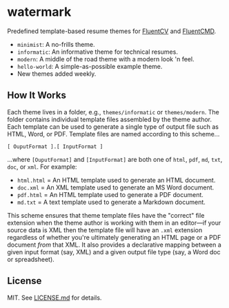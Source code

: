 watermark
=========
Predefined template-based resume themes for [FluentCV][1] and [FluentCMD][2].

- `minimist`: A no-frills theme.
- `informatic`: An informative theme for technical resumes.
- `modern`: A middle of the road theme with a modern look 'n feel.
- `hello-world`: A simple-as-possible example theme.
- New themes added weekly.

## How It Works

Each theme lives in a folder, e.g., `themes/informatic` or `themes/modern`. The folder contains individual template files assembled by the theme author. Each template can be used to generate a single type of output file such as HTML, Word, or PDF. Template files are named according to this scheme...

    [ OuputFormat ].[ InputFormat ]

...where `[OuputFormat]` and `[InputFormat]` are both one of `html`, `pdf`, `md`, `txt`, `doc`, or `xml`. For example:

- `html.html` = An HTML template used to generate an HTML document.
- `doc.xml` = An XML template used to generate an MS Word document.
- `pdf.html` = An HTML template used to generate a PDF document.
- `md.txt` = A text template used to generate a Markdown document.

This scheme ensures that theme template files have the "correct" file extension when the theme author is working with them in an editor&mdash;if your source data is XML then the template file will have an `.xml` extension regardless of whether you're ultimately generating an HTML page or a PDF document *from* that XML. It also provides a declarative mapping between a given input format (say, XML) and a given output file type (say, a Word doc or spreadsheet).

## License

MIT. See [LICENSE.md][1] for details.

[1]: http://fluentcv.com
[2]: https://github.com/fluentdesk/fluentcmd
[3]: ../LICENSE.md
